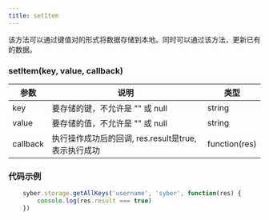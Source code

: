 ```yaml
---
title: setItem
---
```


该方法可以通过键值对的形式将数据存储到本地。同时可以通过该方法，更新已有的数据。

### setItem(key, value, callback)

| 参数 | 说明 | 类型 |
| -- | -- | -- |
| key | 要存储的键，不允许是 "" 或 null | string  |
| value | 要存储的值，不允许是 "" 或 null | string |
| callback | 执行操作成功后的回调, res.result是true, 表示执行成功 | function(res) |


### 代码示例
``` javascript
    syber.storage.getAllKeys('username', 'syber', function(res) {
        console.log(res.result === true)
    })
```